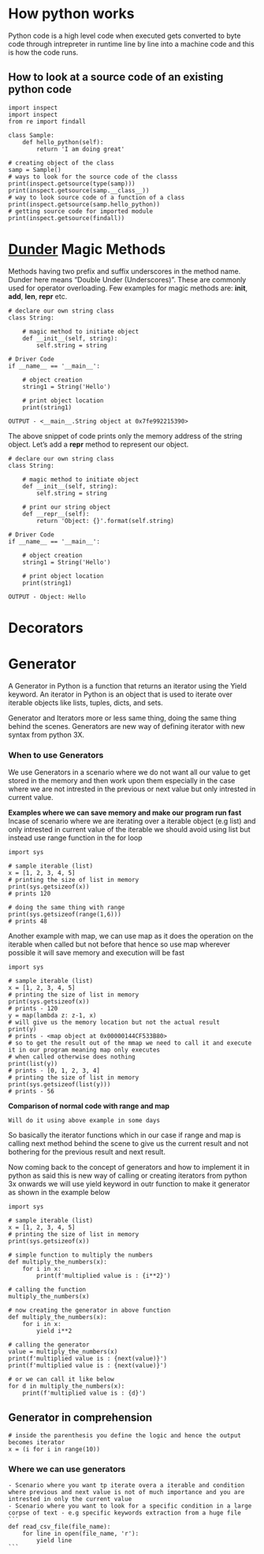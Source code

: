 # How python works

Python code is a high level code when executed gets converted to byte code through intrepreter in runtime line by line into a machine code and this is how the code runs.

## How to look at a source code of an existing python code
```
import inspect
import inspect
from re import findall

class Sample:
    def hello_python(self):
        return 'I am doing great'

# creating object of the class
samp = Sample()
# ways to look for the source code of the classs
print(inspect.getsource(type(samp)))
print(inspect.getsource(samp.__class__))
# way to look source code of a function of a class
print(inspect.getsource(samp.hello_python))
# getting source code for imported module
print(inspect.getsource(findall))
```
# [Dunder](https://docs.python.org/3/reference/datamodel.html#object.__repr__) Magic Methods

Methods having two prefix and suffix underscores in the method name. Dunder here means “Double Under (Underscores)”. These are commonly used for operator overloading. Few examples for magic methods are: __init__, __add__, __len__, __repr__ etc.

```
# declare our own string class
class String:
      
    # magic method to initiate object
    def __init__(self, string):
        self.string = string
          
# Driver Code
if __name__ == '__main__':
      
    # object creation
    string1 = String('Hello')
  
    # print object location
    print(string1)

OUTPUT - <__main__.String object at 0x7fe992215390>
```
The above snippet of code prints only the memory address of the string object. Let’s add a __repr__ method to represent our object.
```
# declare our own string class
class String:
      
    # magic method to initiate object
    def __init__(self, string):
        self.string = string
          
    # print our string object
    def __repr__(self):
        return 'Object: {}'.format(self.string)
  
# Driver Code
if __name__ == '__main__':
      
    # object creation
    string1 = String('Hello')
  
    # print object location
    print(string1)

OUTPUT - Object: Hello
```

# Decorators
# Generator 
A Generator in Python is a function that returns an iterator using the Yield keyword. An iterator in Python is an object that is used to iterate over iterable objects like lists, tuples, dicts, and sets. 

Generator and Iterators more or less same thing, doing the same thing behind the scenes. Generators are new way of defining iterator with new syntax from python 3X.

### When to use Generators
We use Generators in a scenario where we do not want all our value to get stored in the memory and then work upon them especially in the case where we are not intrested in the previous or next value but only intrested in current value.

**Examples where we can save memory and make our program run fast**
Incase of scenario where we are iterating over a iterable object (e.g list) and only intrested in current value of the iterable we should avoid using list but instead use range function in the for loop
```
import sys

# sample iterable (list)
x = [1, 2, 3, 4, 5]
# printing the size of list in memory
print(sys.getsizeof(x))
# prints 120

# doing the same thing with range
print(sys.getsizeof(range(1,6)))
# prints 48
```
Another example with map, we can use map as it does the operation on the iterable when called but not before that hence so use map wherever possible it will save memory and execution will be fast
```
import sys

# sample iterable (list)
x = [1, 2, 3, 4, 5]
# printing the size of list in memory
print(sys.getsizeof(x))
# prints - 120
y = map(lambda z: z-1, x)
# will give us the memory location but not the actual result
print(y)
# prints - <map object at 0x00000144CF533B80>
# so to get the result out of the mmap we need to call it and execute it in our program meaning map only executes
# when called otherwise does nothing
print(list(y))
# prints - [0, 1, 2, 3, 4]
# printing the size of list in memory
print(sys.getsizeof(list(y)))
# prints - 56
```
**Comparison of normal code with range and map**
```
Will do it using above example in some days
```

So basically the iterator functions which in our case if range and map is calling next method behind the scene to give us the current result and not bothering for the previous result and next result.

Now coming back to the concept of generators and how to implement it in python as said this is new way of calling or creating iterators from python 3x onwards we will use yield keyword in outr function to make it generator as shown in the example below
```
import sys

# sample iterable (list)
x = [1, 2, 3, 4, 5]
# printing the size of list in memory
print(sys.getsizeof(x))

# simple function to multiply the numbers
def multiply_the_numbers(x):
    for i in x:
        print(f'multiplied value is : {i**2}')

# calling the function
multiply_the_numbers(x)

# now creating the generator in above function
def multiply_the_numbers(x):
    for i in x:
        yield i**2

# calling the generator
value = multiply_the_numbers(x)
print(f'multiplied value is : {next(value)}')
print(f'multiplied value is : {next(value)}')

# or we can call it like below
for d in multiply_the_numbers(x):
    print(f'multiplied value is : {d}')

```
## Generator in comprehension
```
# inside the parenthesis you define the logic and hence the output becomes iterator
x = (i for i in range(10))
```

### Where we can use generators
    - Scenario where you want tp iterate overa a iterable and condition where previous and next value is not of much importance and you are intrested in only the current value
    - Scenario where you want to look for a specific condition in a large corpse of text - e.g specific keywords extraction from a huge file
    ```
    def read_csv_file(file_name):
        for line in open(file_name, 'r'):
            yield line
    ```

    





